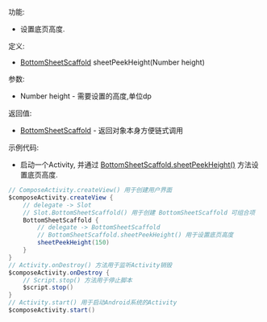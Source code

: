 功能:

+ 设置底页高度.

定义:

+ [BottomSheetScaffold](/API/UI/Compose/Widget/BottomSheetScaffold/README.md) sheetPeekHeight(Number height)

参数:

+ Number height - 需要设置的高度,单位dp

返回值:

+ [BottomSheetScaffold](/API/UI/Compose/Widget/BottomSheetScaffold/README.md) - 返回对象本身方便链式调用

示例代码:

+ 启动一个Activity,
  并通过 [BottomSheetScaffold.sheetPeekHeight()](/API/UI/Compose/Widget/BottomSheetScaffold/README.md?id=sheetPeekHeight)
  方法设置底页高度.

```groovy
// ComposeActivity.createView() 用于创建用户界面
$composeActivity.createView {
    // delegate -> Slot
    // Slot.BottomSheetScaffold() 用于创建 BottomSheetScaffold 可组合项
    BottomSheetScaffold {
        // delegate -> BottomSheetScaffold
        // BottomSheetScaffold.sheetPeekHeight() 用于设置底页高度
        sheetPeekHeight(150)
    }
}
// Activity.onDestroy() 方法用于监听Activity销毁
$composeActivity.onDestroy {
    // Script.stop() 方法用于停止脚本
    $script.stop()
}
// Activity.start() 用于启动Android系统的Activity
$composeActivity.start()
```
